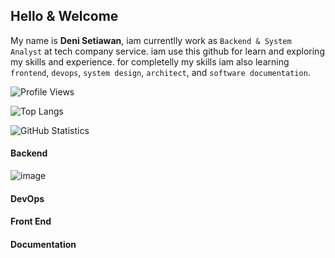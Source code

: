 ## Hello & Welcome

My name is **Deni Setiawan**, iam currentlly work as `Backend & System Analyst` at tech company service. iam use this github for learn and exploring my skills and experience. for completelly my skills iam also learning `frontend`, `devops`, `system design`, `architect`, and `software documentation`.



![Profile Views](https://komarev.com/ghpvc/?username=denitiawan&label=Profile%20Views&color=0e75b6&style=flat)

![Top Langs](https://github-readme-stats.vercel.app/api/top-langs/?username=denitiawan&layout=compact)

![GitHub Statistics](https://github-readme-stats.vercel.app/api?username=denitiawan&show_icons=true)



#### Backend
![image](https://github.com/denitiawan/denitiawan/assets/11941308/19ca9882-09b1-4191-a654-fc5f954ec653)

#### DevOps

#### Front End

#### Documentation
